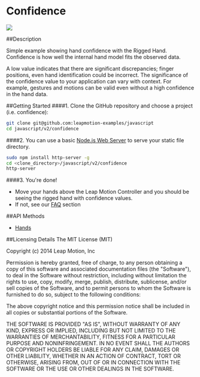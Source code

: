 Confidence
=====

<img src="https://lm-assets.s3.amazonaws.com/screenshots/confidence_2.png">

##Description

Simple example showing hand confidence with the Rigged Hand. Confidence is how well the internal hand model fits the observed data.

A low value indicates that there are significant discrepancies; finger positions, even hand identification could be incorrect. The significance of the confidence value to your application can vary with context. For example, gestures and motions can be valid even without a high confidence in the hand data.

##Getting Started
####1. Clone the GitHub repository and choose a project (i.e. confidence):
```bash
git clone git@github.com:leapmotion-examples/javascript
cd javascript/v2/confidence
```

####2. You can use a basic [Node.js Web Server](https://www.npmjs.org/package/node-http-server) to serve your static file directory.
```bash
sudo npm install http-server -g
cd <clone_directory>/javascript/v2/confidence
http-server
```

####3. You're done!
* Move your hands above the Leap Motion Controller and you should be seeing the rigged hand with confidence values.
* If not, see our [FAQ](https://developer.leapmotion.com/downloads/skeletal-beta/faq) section

##API Methods
* [Hands](https://developer.leapmotion.com/documentation/skeletal/javascript/api/Leap.Hand.html)

##Licensing Details
The MIT License (MIT)

Copyright (c) 2014 Leap Motion, Inc

Permission is hereby granted, free of charge, to any person obtaining a copy of this software and associated documentation files (the "Software"), to deal in the Software without restriction, including without limitation the rights to use, copy, modify, merge, publish, distribute, sublicense, and/or sell copies of the Software, and to permit persons to whom the Software is furnished to do so, subject to the following conditions:

The above copyright notice and this permission notice shall be included in all copies or substantial portions of the Software.

THE SOFTWARE IS PROVIDED "AS IS", WITHOUT WARRANTY OF ANY KIND, EXPRESS OR IMPLIED, INCLUDING BUT NOT LIMITED TO THE WARRANTIES OF MERCHANTABILITY, FITNESS FOR A PARTICULAR PURPOSE AND NONINFRINGEMENT. IN NO EVENT SHALL THE AUTHORS OR COPYRIGHT HOLDERS BE LIABLE FOR ANY CLAIM, DAMAGES OR OTHER LIABILITY, WHETHER IN AN ACTION OF CONTRACT, TORT OR OTHERWISE, ARISING FROM, OUT OF OR IN CONNECTION WITH THE SOFTWARE OR THE USE OR OTHER DEALINGS IN THE SOFTWARE.
